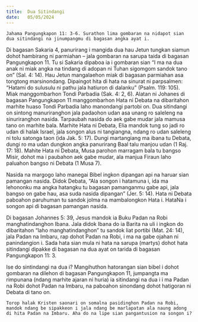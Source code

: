 ```yaml
---
title:  Dua Sitindangi
date:   05/05/2024
---
```


`Jahama Pangungkapon 11: 3-6. Surathon lima gombaran na nidapot sian dua sitindangi na jinumpangmu di bagasan angka ayat i.`

Di bagasan Sakaria 4, panurirang i mangida dua hau Jetun tungkan siamun dohot hambirang ni parmiahan – jala gombaran na sarupa taida di bagasan Pangungkapon 11. Tu si Sakaria dipaboa ia i gombaran sian “I ma na dua anak ni miak angka na tindang di adopan ni Tuhan sigomgom sandok tano on” (Sal. 4: 14). Hau Jetun mangalaehon miak di bagasan parmiahan asa tongtong marsinondang. Dipaingot hita di hata na sinurat ni parpsalmen: “Hatami do sulusulu ni pathu jala hatiuron di dalanku” (Psalm. 119: 105). Miak manggombarhon Tondi Parbadia (Sak. 4: 2, 6). Alatan ni Johanes di bagasan Pangungkapon 11 manggombarhon Hata ni Debata na dibaritahon marhite huaso Tondi Parbadia laho manondangi partobi on. Dua sitindangi on sintong manuriranghon jala padaohon udan asa unang ro saleleng na sinuriranghon nasida. Tarpaubah nasida do aek gabe mudar jala mamusa tano on marhite bala. Marhite Hata ni Debata, Elia mandok tung so jadi ro udan di halak Israel, jala songon alus ni tangiangna, ndang ro udan saleleng ni tolu satonga taon (ida Jak. 5: 17). Dungi martangiang ma ibana tu Debata, dungi ro ma udan dungkon angka panurirang Baal talu manjou udan (1 Raj. 17: 18). Mahite Hata ni Debata, Musa parohon marragam bala tu bangso Misir, dohot ma i paubahon aek gabe mudar, ala manjua Firaun laho paluahon bangso ni Debata (1 Musa 7).

Nasida na margogo laho manegai Bibel ingkon dipangan api na haruar sian pamangan nasida. Didok Debata, “Ala songon i hatamuna i, ida ma lehononku ma angka hatangku tu bagasan pamanganmu gabe api, jala bangso on gabe hau, asa suda nasida dipangan” (Jer. 5: 14). Hata ni Debata paboahon paruhuman tu sandok jolma na mambalongkon Hata i. HataNa i songon api di bagasan pamangan nasida.

Di bagasan Johannes 5: 39, Jesus mandok ia Buku Padan na Robi manghatindanghon Ibana. Jala didok Ibana do ia Barita na uli i ingkon do dibaritahon “laho manghatindanghon” tu sandok liat portibi (Mat. 24: 14), jala Padan na Imbaru, rap dohot Padan na Robi, i ma na gabe ojahan ni panindangion i. Sada hata sian mula ni hata na sarupa (martys) dohot hata sitindangi dipakke di bagasan na dua ayat on tarida di bagasan Pangungkapon 11: 3.

Ise do sintindangi na dua i? Mangihuthon hatorangan sian bibel i dohot gombaran na dilehon di bagasan Pangungkapon 11, jumpangta ma rimpunana (ndang marhite ajaran ni huria) ia sitindangi na dua i i ma Padan na Robi dohot Padan na Imbaru, na paboahon sinondang dohot hatigoran ni Debata di tano on.

`Torop halak Kristen saonari on somalna pasidinghon Padan na Robi, mandok ndang be sipakkeon i jala ndang be marlapatan ala naung adong di hita Padan na Imbaru. Aha do na lipe sian pangantusion na songon i?`